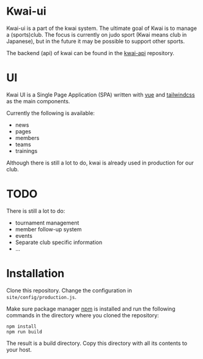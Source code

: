 Kwai-ui
=======

Kwai-ui is a part of the kwai system. The ultimate goal of Kwai is to manage a (sports)club. The focus is currently on judo sport (Kwai means club in Japanese), but in the future it may be possible to support
other sports.

The backend (api) of kwai can be found in the [kwai-api](https://github.com/fbraem/kwai-api) repository.

UI
==
Kwai UI is a Single Page Application (SPA) written with [vue](https://vuejs.org/) and [tailwindcss](https://tailwindcss.com/) as the main components.

Currently the following is available:

- news
- pages
- members
- teams
- trainings

Although there is still a lot to do, kwai is already used in production for our club.

TODO
====

There is still a lot to do:

- tournament management
- member follow-up system
- events
- Separate club specific information
- ...

Installation
============

Clone this repository. Change the configuration in `site/config/production.js`.

Make sure package manager [npm](https://www.npmjs.com/) is installed and run the following commands in the directory where you cloned the repository:

    npm install
    npm run build

The result is a build directory. Copy this directory with all its contents to your host.
